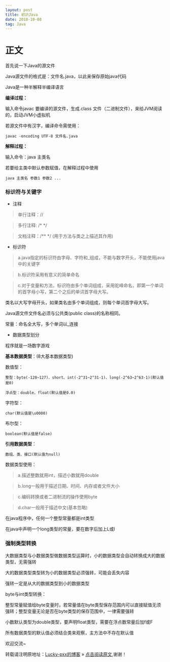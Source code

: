 ```yaml
---
layout: post
title: 初识Java
date: 2018-10-08
tag: Java
--- 
```


# 正文

首先说一下Java的源文件

Java源文件的格式是：文件名.java，以此来保存原始java代码

Java是一种半解释半编译语言

**编译过程：**

输入命令javac 要编译的源文件，生成.class 文件（二进制文件），来给JVM阅读的，启动JVM小虚拟机

若源文件中有汉字，编译命令需使用：

	javac -encoding UTF-8 文件名.java

**解释过程：**

输入命令：java 主类名

若要给主类中默认参数赋值，在解释过程中使用

	java 主类名 参数1 参数2 ... 
 
### 标识符与关键字

- 注释

>单行注释：//

>多行注释: /* */

>文档注释：/** */ (用于方法与类之上描述其作用)

- 标识符

>a.java指定的标识符由字母、字符和_组成，不能与数字开头，不能使用java中的关键字

>b.标识符采用有意义的简单命名

>c.对于变量和方法，标识符由多个单词组成，采用驼峰命名，即第一个单词的首字母小写，第二个之后的单词首字母大写。

类名以大写字母开头，如果类名由多个单词组成，则每个单词首字母大写。

Java源文件文件名必须与公共类(public class)的名称相同。

常量：命名全大写，多个单词以_连接

- 数据类型划分

程序就是一场数字游戏

**基本数据类型**：(8大基本数据类型)

数值型：

	整型：byte(-128~127)、short、int(-2^31~2^31-1)、long(-2^63~2^63-1)(默认值是0)
	
	浮点型：double、float(默认值是0.0)

字符型：

	char(默认值是\u0000)

布尔型：

	boolean(默认值是false)

**引用数据类型**：

	数组、类、接口(默认值为null)

数据类型使用：

>a.描述整数就用int，描述小数就用double

>b.long一般用于描述日期、时间、内存或者文件大小

>c.编码转换或者二进制流的操作使用byte

>d.char一般用于描述中文(基本忽略)
 
在java程序中，任何一个整型常量都是int类型

在java中声明一个long类型的常量，要在数字后加上L或l

### 强制类型转换

大数据类型与小数据类型做数据类型运算时，小的数据类型会自动转换成大的数据类型，无需强转

大的数据类型类型转为小的数据类型必须强转，可能会丢失内容

强转一定是从大的数据类型到小的数据类型

byte与int类型转换：

整型常量赋值给byte变量时，若常量值在byte类型保存范围内可以直接赋值无须强转；整型变量无论是否在byte类型的保存范围中，一律需要强转

小数默认类型为double类型，要声明float类型，需要在浮点数常量后加f或F

所有数据类型的默认值必须结合类来观察，主方法中不存在默认值

欢迎交流~

转载请注明原地址：[Lucky-pxx的博客](http://www.bingoxin.top) » [点击阅读原文](http://www.bingoxin.top/2018/04/%E5%88%A4%E6%96%AD%E4%B8%A4%E4%B8%AA%E6%97%A0%E5%A4%B4%E7%BB%93%E7%82%B9%E7%9A%84%E5%8D%95%E9%93%BE%E8%A1%A8%E6%98%AF%E5%90%A6%E7%9B%B8%E4%BA%A4/),谢谢！